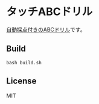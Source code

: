 # タッチABCドリル

[自動採点付きのABCドリル](https://marmooo.github.io/touch-abc/)です。

## Build

```
bash build.sh
```

## License

MIT
